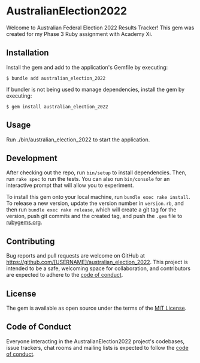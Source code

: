 # AustralianElection2022

Welcome to Australian Federal Election 2022 Results Tracker! This gem was created for my Phase 3 Ruby assignment with Academy Xi.

## Installation

Install the gem and add to the application's Gemfile by executing:

    $ bundle add australian_election_2022

If bundler is not being used to manage dependencies, install the gem by executing:

    $ gem install australian_election_2022

## Usage

Run ./bin/australian_election_2022 to start the application.

## Development

After checking out the repo, run `bin/setup` to install dependencies. Then, run `rake spec` to run the tests. You can also run `bin/console` for an interactive prompt that will allow you to experiment.

To install this gem onto your local machine, run `bundle exec rake install`. To release a new version, update the version number in `version.rb`, and then run `bundle exec rake release`, which will create a git tag for the version, push git commits and the created tag, and push the `.gem` file to [rubygems.org](https://rubygems.org).

## Contributing

Bug reports and pull requests are welcome on GitHub at https://github.com/[USERNAME]/australian_election_2022. This project is intended to be a safe, welcoming space for collaboration, and contributors are expected to adhere to the [code of conduct](https://github.com/[USERNAME]/australian_election_2022/blob/master/CODE_OF_CONDUCT.md).

## License

The gem is available as open source under the terms of the [MIT License](https://opensource.org/licenses/MIT).

## Code of Conduct

Everyone interacting in the AustralianElection2022 project's codebases, issue trackers, chat rooms and mailing lists is expected to follow the [code of conduct](https://github.com/[USERNAME]/australian_election_2022/blob/master/CODE_OF_CONDUCT.md).
